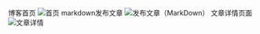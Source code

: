 博客首页
![首页](https://gitee.com/uploads/images/2018/0308/144216_58e005f6_1409798.jpeg "捕获.JPG")
markdown发布文章
![发布文章（MarkDown）](https://gitee.com/uploads/images/2018/0308/144238_4b0225cb_1409798.png "捕获2.PNG")
文章详情页面
![文章详情](https://gitee.com/uploads/images/2018/0308/144230_b8ee3a8c_1409798.png "捕获3.PNG")


